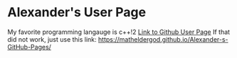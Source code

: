# Alexander's User Page
My favorite programming langauge is c++!2
[Link to Github User Page](https://matheldergod.github.io/Alexander-s-GitHub-Pages/)
If that did not work, just use this link: https://matheldergod.github.io/Alexander-s-GitHub-Pages/